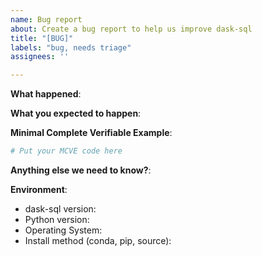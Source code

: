```yaml
---
name: Bug report
about: Create a bug report to help us improve dask-sql
title: "[BUG]"
labels: "bug, needs triage"
assignees: ''

---
```


<!-- Please include a self-contained copy-pastable example that generates the issue if possible.

Please be concise with code posted. See guidelines below on how to provide a good bug report:

- Craft Minimal Bug Reports http://matthewrocklin.com/blog/work/2018/02/28/minimal-bug-reports
- Minimal Complete Verifiable Examples https://stackoverflow.com/help/mcve

Bug reports that follow these guidelines are easier to diagnose, and so are often handled much more quickly.
-->

**What happened**:

**What you expected to happen**:

**Minimal Complete Verifiable Example**:

```python
# Put your MCVE code here
```

**Anything else we need to know?**:

**Environment**:

- dask-sql version:
- Python version:
- Operating System:
- Install method (conda, pip, source):
